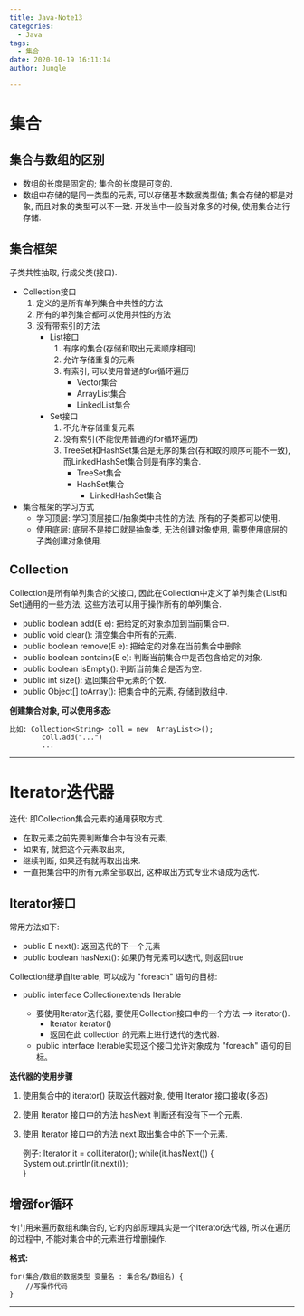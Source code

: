 ```yaml
---
title: Java-Note13
categories:
  - Java
tags:
  - 集合
date: 2020-10-19 16:11:14
author: Jungle

---
```

# 集合 #

## 集合与数组的区别 ##
- 数组的长度是固定的; 集合的长度是可变的.
- 数组中存储的是同一类型的元素, 可以存储基本数据类型值; 集合存储的都是对象, 而且对象的类型可以不一致. 开发当中一般当对象多的时候, 使用集合进行存储.

## 集合框架 ##
子类共性抽取, 行成父类(接口).

- Collection接口
	1. 定义的是所有单列集合中共性的方法
	2. 所有的单列集合都可以使用共性的方法
	3. 没有带索引的方法
		- List接口
			1. 有序的集合(存储和取出元素顺序相同)
			2. 允许存储重复的元素
			3. 有索引, 可以使用普通的for循环遍历
				- Vector集合
				- ArrayList集合
				- LinkedList集合
		- Set接口
			1. 不允许存储重复元素
			2. 没有索引(不能使用普通的for循环遍历)
			3. TreeSet和HashSet集合是无序的集合(存和取的顺序可能不一致), 而LinkedHashSet集合则是有序的集合.
				- TreeSet集合
				- HashSet集合
					- LinkedHashSet集合
- 集合框架的学习方式
	- 学习顶层: 学习顶层接口/抽象类中共性的方法, 所有的子类都可以使用.
	- 使用底层: 底层不是接口就是抽象类, 无法创建对象使用, 需要使用底层的子类创建对象使用.

## Collection ##
Collection是所有单列集合的父接口, 因此在Collection中定义了单列集合(List和Set)通用的一些方法, 这些方法可以用于操作所有的单列集合.

- public boolean add(E e): 把给定的对象添加到当前集合中.
- public void clear(): 清空集合中所有的元素.
- public boolean remove(E e): 把给定的对象在当前集合中删除.
- public boolean contains(E e): 判断当前集合中是否包含给定的对象.
- public boolean isEmpty(): 判断当前集合是否为空.
- public int size(): 返回集合中元素的个数.
- public Object[] toArray(): 把集合中的元素, 存储到数组中.


**创建集合对象, 可以使用多态:**
	
	比如:	Collection<String> coll = new  ArrayList<>();
			coll.add("...")
			...
	
----------
# Iterator迭代器 #
迭代: 即Collection集合元素的通用获取方式.

-  在取元素之前先要判断集合中有没有元素, 
- 如果有, 就把这个元素取出来, 
- 继续判断, 如果还有就再取出出来.
-  一直把集合中的所有元素全部取出, 这种取出方式专业术语成为迭代.


## Iterator接口 ##
常用方法如下:

- public E next(): 返回迭代的下一个元素
- public boolean hasNext(): 如果仍有元素可以迭代, 则返回true

Collection继承自Iterable, 可以成为 "foreach" 语句的目标:

- public interface Collection<E>extends Iterable<E>
	- 要使用Iterator迭代器, 要使用Collection接口中的一个方法 --> iterator().
		- Iterator<E> iterator() 
		- 返回在此 collection 的元素上进行迭代的迭代器.
	- public interface Iterable<T>实现这个接口允许对象成为 "foreach" 语句的目标。

**迭代器的使用步骤**
1. 使用集合中的 iterator() 获取迭代器对象, 使用 Iterator 接口接收(多态)
2. 使用 Iterator 接口中的方法 hasNext 判断还有没有下一个元素.
3. 使用 Iterator 接口中的方法 next 取出集合中的下一个元素.

	例子:
	Iterator<String> it = coll.iterator();
	while(it.hasNext()) {
		System.out.println(it.next());	
	}

## 增强for循环 ##
专门用来遍历数组和集合的, 它的内部原理其实是一个Iterator迭代器, 所以在遍历的过程中, 不能对集合中的元素进行增删操作.

**格式:**
	
	for(集合/数组的数据类型 变量名 : 集合名/数组名) {
		//写操作代码
	}

----------
